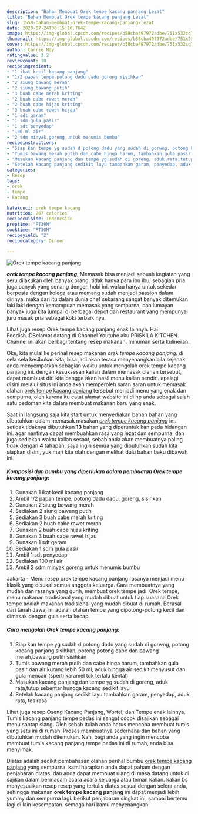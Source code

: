 ```yaml
---
description: "Bahan Membuat Orek tempe kacang panjang Lezat"
title: "Bahan Membuat Orek tempe kacang panjang Lezat"
slug: 1558-bahan-membuat-orek-tempe-kacang-panjang-lezat
date: 2020-07-24T08:15:10.764Z
image: https://img-global.cpcdn.com/recipes/b58cba497972adbe/751x532cq70/orek-tempe-kacang-panjang-foto-resep-utama.jpg
thumbnail: https://img-global.cpcdn.com/recipes/b58cba497972adbe/751x532cq70/orek-tempe-kacang-panjang-foto-resep-utama.jpg
cover: https://img-global.cpcdn.com/recipes/b58cba497972adbe/751x532cq70/orek-tempe-kacang-panjang-foto-resep-utama.jpg
author: Carrie May
ratingvalue: 3.2
reviewcount: 10
recipeingredient:
- "1 ikat kecil kacang panjang"
- "1/2 papan tempe potong dadu dadu goreng sisihkan"
- "2 siung bawang merah"
- "2 siung bawang putih"
- "3 buah cabe merah kriting"
- "2 buah cabe rawet merah"
- "2 buah cabe hijau kriting"
- "3 buah cabe rawet hijau"
- "1 sdt garam"
- "1 sdm gula pasir"
- "1 sdt penyedap"
- "100 ml air"
- "2 sdm minyak goreng untuk menumis bumbu"
recipeinstructions:
- "Siap kan tempe yg sudah d potong dadu yang sudah di gorwng, potong kacang panjang sisihkan, potong potong cabe dan bawang merah,bawang putih sisihkan"
- "Tumis bawang merah putih dan cabe hinga harum, tambahkan gula pasir dan air kurang lebih 50 ml, aduk hingga air sedikit menyusut dan gula mencair (sperti karamel tdk terlalu kental)"
- "Masukan kacang panjang dan tempe yg sudah di goreng, aduk rata,tutup sebentar hungga kacang sedikit layu"
- "Setelah kacang panjang sedikit layu tambahkan garam, penyedap, aduk rata, tes rasa"
categories:
- Resep
tags:
- orek
- tempe
- kacang

katakunci: orek tempe kacang 
nutrition: 267 calories
recipecuisine: Indonesian
preptime: "PT39M"
cooktime: "PT30M"
recipeyield: "2"
recipecategory: Dinner

---
```



![Orek tempe kacang panjang](https://img-global.cpcdn.com/recipes/b58cba497972adbe/751x532cq70/orek-tempe-kacang-panjang-foto-resep-utama.jpg)

<b><i>orek tempe kacang panjang</i></b>, Memasak bisa menjadi sebuah kegiatan yang seru dilakukan oleh banyak orang. tidak hanya para ibu ibu, sebagian pria juga banyak yang senang dengan hobi ini. walau hanya untuk sekedar berpesta dengan kolega atau memang sudah menjadi passion dalam dirinya. maka dari itu dalam dunia chef sekarang sangat banyak ditemukan laki laki dengan kemampuan memasak yang sempurna, dan lumayan banyak juga kita jumpai di berbagai depot dan restaurant yang mempunyai juru masak pria sebagai koki terbaik nya.

Lihat juga resep Orek tempe kacang panjang enak lainnya. Hai Foodish.:DSelamat datang di Channel Youtube aku PRISKILA KITCHEN. Channel ini akan berbagi tentang resep makanan, minuman serta kulineran.

Oke, kita mulai ke perihal resep makanan <i>orek tempe kacang panjang</i>. di sela sela kesibukan kita, bisa jadi akan terasa menyenangkan bila sejenak anda menyempatkan sebagian waktu untuk mengolah orek tempe kacang panjang ini. dengan kesuksesan kalian dalam memasak olahan tersebut, dapat membuat diri kita bangga akan hasil menu kalian sendiri. apalagi disini melalui situs ini anda akan memperoleh saran saran untuk memasak olahan <u>orek tempe kacang panjang</u> tersebut menjadi menu yang enak dan sempurna, oleh karena itu catat alamat website ini di hp anda sebagai salah satu pedoman kita dalam membuat makanan baru yang enak.


Saat ini langsung saja kita start untuk menyediakan bahan bahan yang dibutuhkan dalam memasak masakan <u><i>orek tempe kacang panjang</i></u> ini. setidak tidaknya dibutuhkan <b>13</b> bahan yang diperuntuk kan pada hidangan ini. agar nantinya dapat membuahkan rasa yang lezat dan sempurna. dan juga sediakan waktu kalian sesaat, sebab anda akan membuatnya paling tidak dengan <b>4</b> tahapan. saya ingin semua yang dibutuhkan sudah kita siapkan disini, yuk mari kita olah dengan melihat dulu bahan baku dibawah ini.

<!--inarticleads1-->

##### Komposisi dan bumbu yang diperlukan dalam pembuatan Orek tempe kacang panjang:

1. Gunakan 1 ikat kecil kacang panjang
1. Ambil 1/2 papan tempe, potong dadu dadu, goreng, sisihkan
1. Gunakan 2 siung bawang merah
1. Sediakan 2 siung bawang putih
1. Sediakan 3 buah cabe merah kriting
1. Sediakan 2 buah cabe rawet merah
1. Gunakan 2 buah cabe hijau kriting
1. Gunakan 3 buah cabe rawet hijau
1. Gunakan 1 sdt garam
1. Sediakan 1 sdm gula pasir
1. Ambil 1 sdt penyedap
1. Sediakan 100 ml air
1. Ambil 2 sdm minyak goreng untuk menumis bumbu


Jakarta - Menu resep orek tempe kacang panjang rasanya menjadi menu klasik yang disukai semua anggota keluarga. Cara membuatnya yang mudah dan rasanya yang gurih, membuat orek tempe jadi. Orek tempe, menu makanan tradisional yang mudah dibuat untuk tiap suasana Orek tempe adalah makanan tradisional yang mudah dibuat di rumah. Berasal dari tanah Jawa, ini adalah olahan tempe yang dipotong-potong kecil dan dimasak dengan gula serta kecap. 

<!--inarticleads2-->

##### Cara mengolah Orek tempe kacang panjang:

1. Siap kan tempe yg sudah d potong dadu yang sudah di gorwng, potong kacang panjang sisihkan, potong potong cabe dan bawang merah,bawang putih sisihkan
1. Tumis bawang merah putih dan cabe hinga harum, tambahkan gula pasir dan air kurang lebih 50 ml, aduk hingga air sedikit menyusut dan gula mencair (sperti karamel tdk terlalu kental)
1. Masukan kacang panjang dan tempe yg sudah di goreng, aduk rata,tutup sebentar hungga kacang sedikit layu
1. Setelah kacang panjang sedikit layu tambahkan garam, penyedap, aduk rata, tes rasa


Lihat juga resep Oseng Kacang Panjang, Wortel, dan Tempe enak lainnya. Tumis kacang panjang tempe pedas ini sangat cocok disajikan sebagai menu santap siang. Oleh sebab itulah anda harus mencoba membuat tumis yang satu ini di rumah. Proses membuatnya sederhana dan bahan yang dibutuhkan mudah ditemukan. Nah, bagi anda yang ingin mencoba membuat tumis kacang panjang tempe pedas ini di rumah, anda bisa menyimak. 

Diatas adalah sedikit pembahasan olahan perihal bumbu <u>orek tempe kacang panjang</u> yang sempurna. kami harapkan anda dapat paham dengan penjabaran diatas, dan anda dapat membuat ulang di masa datang untuk di sajikan dalam bermacam acara acara keluarga atau teman kalian. kalian bs menyesuaikan resep resep yang tertulis diatas sesuai dengan selera anda, sehingga makanan <b>orek tempe kacang panjang</b> ini dapat menjadi lebih yummy dan sempurna lagi. berikut penjabaran singkat ini, sampai bertemu lagi di lain kesempatan. semoga hari kamu menyenangkan.
